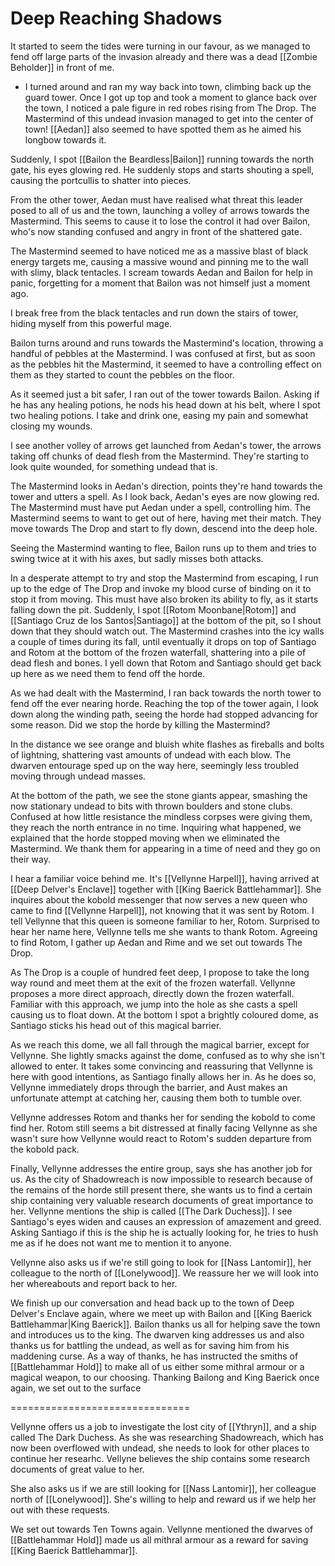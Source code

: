 # Deep Reaching Shadows

It started to seem the tides were turning in our favour, as we managed to fend off large parts of the invasion already and there was a dead [[Zombie Beholder]] in front of me.

- I turned around and ran my way back into town, climbing back up the guard tower. Once I got up top and took a moment to glance back over the town, I noticed a pale figure in red robes rising from The Drop. The Mastermind of this undead invasion managed to get into the center of town! [[Aedan]] also seemed to have spotted them as he aimed his longbow towards it.

Suddenly, I spot [[Bailon the Beardless|Bailon]] running towards the north gate, his eyes glowing red. He suddenly stops and starts shouting a spell, causing the portcullis to shatter into pieces.

From the other tower, Aedan must have realised what threat this leader posed to all of us and the town, launching a volley of arrows towards the Mastermind. This seems to cause it to lose the control it had over Bailon, who's now standing confused and angry in front of the shattered gate.

The Mastermind seemed to have noticed me as a massive blast of black energy targets me, causing a massive wound and pinning me to the wall with slimy, black tentacles. I scream towards Aedan and Bailon for help in panic, forgetting for a moment that Bailon was not himself just a moment ago.

I break free from the black tentacles and run down the stairs of tower, hiding myself from this powerful mage.

 Bailon turns around and runs towards the Mastermind's location, throwing a handful of pebbles at the Mastermind. I was confused at first, but as soon as the pebbles hit the Mastermind, it seemed to have a controlling effect on them as they started to count the pebbles on the floor.

As it seemed just a bit safer, I ran out of the tower towards Bailon. Asking if he has any healing potions, he nods his head down at his belt, where I spot two healing potions. I take and drink one, easing my pain and somewhat closing my wounds.

I see another volley of arrows get launched from Aedan's tower, the arrows taking off chunks of dead flesh from the Mastermind. They're starting to look quite wounded, for something undead that is.

The Mastermind looks in Aedan's direction, points they're hand towards the tower and utters a spell. As I look back, Aedan's eyes are now glowing red. The Mastermind must have put Aedan under a spell, controlling him. The Mastermind seems to want to get out of here, having met their match. They move towards The Drop and start to fly down, descend into the deep hole.

Seeing the Mastermind wanting to flee, Bailon runs up to them and tries to swing twice at it with his axes, but sadly misses both attacks.

In a desperate attempt to try and stop the Mastermind from escaping, I run up to the edge of The Drop and invoke my blood curse of binding on it to stop it from moving. This must have also broken its ability to fly, as it starts falling down the pit. Suddenly, I spot [[Rotom Moonbane|Rotom]] and [[Santiago Cruz de los Santos|Santiago]] at the bottom of the pit, so I shout down that they should watch out. The Mastermind crashes into the icy walls a couple of times during its fall, until eventually it drops on top of Santiago and Rotom at the bottom of the frozen waterfall, shattering into a pile of dead flesh and bones. I yell down that Rotom and Santiago should get back up here as we need them to fend off the horde.

As we had dealt with the Mastermind, I ran back towards the north tower to fend off the ever nearing horde. Reaching the top of the tower again, I look down along the winding path, seeing the horde had stopped advancing for some reason. Did we stop the horde by killing the Mastermind?

In the distance we see orange and bluish white flashes as fireballs and bolts of lightning, shattering vast amounts of undead with each blow. The dwarven entourage sped up on the way here, seemingly less troubled moving through undead masses.

At the bottom of the path, we see the stone giants appear, smashing the now stationary undead to bits with thrown boulders and stone clubs. Confused at how little resistance the mindless corpses were giving them, they reach the north entrance in no time. Inquiring what happened, we explained that the horde stopped moving when we eliminated the Mastermind. We thank them for appearing in a time of need and they go on their way.

I hear a familiar voice behind me. It's [[Vellynne Harpell]], having arrived at [[Deep Delver's Enclave]] together with [[King Baerick Battlehammar]]. She inquires about the kobold messenger that now serves a new queen who came to find [[Vellynne Harpell]], not knowing that it was sent by Rotom. I tell Vellynne that this queen is someone familiar to her, Rotom. Surprised to hear her name here, Vellynne tells me she wants to thank Rotom. Agreeing to find Rotom, I gather up Aedan and Rime and we set out towards The Drop.

As The Drop is a couple of hundred feet deep, I propose to take the long way round and meet them at the exit of the frozen waterfall. Vellynne proposes a more direct approach, directly down the frozen waterfall. Familiar with this approach, we jump into the hole as she casts a spell causing us to float down. At the bottom I spot a brightly coloured dome, as Santiago sticks his head out of this magical barrier. 

As we reach this dome, we all fall through the magical barrier, except for Vellynne. She lightly smacks against the dome, confused as to why she isn't allowed to enter. It takes some convincing and reassuring that Vellynne is here with good intentions, as Santiago finally allows her in. As he does so, Vellynne immediately drops through the barrier, and Aust makes an unfortunate attempt at catching her, causing them both to tumble over.

Vellynne addresses Rotom and thanks her for sending the kobold to come find her. Rotom still seems a bit distressed at finally facing Vellynne as she wasn't sure how Vellynne would react to Rotom's sudden departure from the kobold pack.

Finally, Vellynne addresses the entire group, says she has another job for us. As the city of Shadowreach is now impossible to research because of the remains of the horde still present there, she wants us to find a certain ship containing very valuable research documents of great importance to her. Vellynne mentions the ship is called [[The Dark Duchess]]. I see Santiago's eyes widen and causes an expression of amazement and greed. Asking Santiago if this is the ship he is actually looking for, he tries to hush me as if he does not want me to mention it to anyone.

Vellynne also asks us if we're still going to look for [[Nass Lantomir]], her colleague to the north of [[Lonelywood]]. We reassure her we will look into her whereabouts and report back to her.

We finish up our conversation and head back up to the town of Deep Delver's Enclave again, where we meet up with Bailon and [[King Baerick Battlehammar|King Baerick]]. Bailon thanks us all for helping save the town and introduces us to the king. The dwarven king addresses us and also thanks us for battling the undead, as well as for saving him from his maddening curse. As a way of thanks, he has instructed the smiths of [[Battlehammar Hold]] to make all of us either some mithral armour or a magical weapon, to our choosing. Thanking Bailong and King Baerick once again, we set out to the surface

===============================

Vellynne offers us a job to investigate the lost city of [[Ythryn]], and a ship called The Dark Duchess. As she was researching Shadowreach, which has now been overflowed with undead, she needs to look for other places to continue her researhc. Vellyne believes the ship contains some research documents of great value to her. 

She also asks us if we are still looking for [[Nass Lantomir]], her colleague north of [[Lonelywood]]. She's willing to help and reward us if we help her out with these requests.

We set out towards Ten Towns again. Vellynne mentioned the dwarves of [[Battlehammar Hold]] made us all mithral armour as a reward for saving [[King Baerick Battlehammar]].